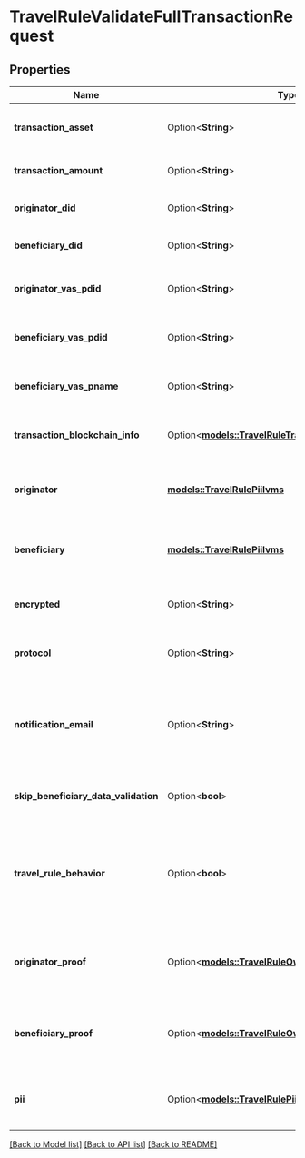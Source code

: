 # TravelRuleValidateFullTransactionRequest

## Properties

Name | Type | Description | Notes
------------ | ------------- | ------------- | -------------
**transaction_asset** | Option<**String**> | The asset involved in the transaction | [optional]
**transaction_amount** | Option<**String**> | The amount of the transaction | [optional]
**originator_did** | Option<**String**> | The DID of the transaction originator | [optional]
**beneficiary_did** | Option<**String**> | The DID of the transaction beneficiary | [optional]
**originator_vas_pdid** | Option<**String**> | The VASP ID of the transaction originator | [optional]
**beneficiary_vas_pdid** | Option<**String**> | The VASP ID of the transaction beneficiary | [optional]
**beneficiary_vas_pname** | Option<**String**> | The name of the VASP acting as the beneficiary | [optional]
**transaction_blockchain_info** | Option<[**models::TravelRuleTransactionBlockchainInfo**](TravelRuleTransactionBlockchainInfo.md)> | Information about the blockchain transaction | [optional]
**originator** | [**models::TravelRulePiiIvms**](TravelRulePiiIVMS.md) | Information about the originator of the transaction | 
**beneficiary** | [**models::TravelRulePiiIvms**](TravelRulePiiIVMS.md) | Information about the beneficiary of the transaction | 
**encrypted** | Option<**String**> | Encrypted data related to the transaction | [optional]
**protocol** | Option<**String**> | The protocol used to perform the travel rule | [optional]
**notification_email** | Option<**String**> | The email address where a notification should be sent upon completion of the travel rule | [optional]
**skip_beneficiary_data_validation** | Option<**bool**> | Whether to skip validation of beneficiary data | [optional]
**travel_rule_behavior** | Option<**bool**> | Whether to check if the transaction is a TRAVEL_RULE in the beneficiary VASP's jurisdiction | [optional]
**originator_proof** | Option<[**models::TravelRuleOwnershipProof**](TravelRuleOwnershipProof.md)> | Ownership proof related to the originator of the transaction | [optional]
**beneficiary_proof** | Option<[**models::TravelRuleOwnershipProof**](TravelRuleOwnershipProof.md)> | Ownership proof related to the beneficiary of the transaction | [optional]
**pii** | Option<[**models::TravelRulePiiIvms**](TravelRulePiiIVMS.md)> | Personal identifiable information related to the transaction | [optional]

[[Back to Model list]](../README.md#documentation-for-models) [[Back to API list]](../README.md#documentation-for-api-endpoints) [[Back to README]](../README.md)


